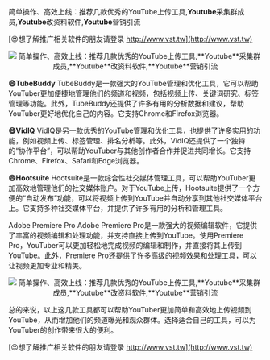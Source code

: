 简单操作、高效上线：推荐几款优秀的YouTube上传工具,**Youtube**采集群成员,**Youtube**改资料软件,**Youtube**营销引流

[😍想了解推广相关软件的朋友请登录 http://www.vst.tw](http://www.vst.tw)

 <center><img src="https://vst.tw/MP4/tuiguang/png/1.png" alt="简单操作、高效上线：推荐几款优秀的YouTube上传工具,**Youtube**采集群成员,**Youtube**改资料软件,**Youtube**营销引流"></center>

**😄TubeBuddy**
TubeBuddy是一款强大的YouTube管理和优化工具，它可以帮助YouTuber更加便捷地管理他们的频道和视频，包括视频上传、关键词研究、标签管理等功能。此外，TubeBuddy还提供了许多有用的分析数据和建议，帮助YouTuber更好地优化自己的内容。它支持Chrome和Firefox浏览器。

**😄VidIQ**
VidIQ是另一款优秀的YouTube管理和优化工具，也提供了许多实用的功能，例如视频上传、标签管理、排名分析等。此外，VidIQ还提供了一个独特的“协作平台”，可以帮助YouTuber与其他创作者合作并促进共同增长。它支持Chrome、Firefox、Safari和Edge浏览器。

**😄Hootsuite**
Hootsuite是一款综合性社交媒体管理工具，可以帮助YouTuber更加高效地管理他们的社交媒体账户。对于YouTube上传，Hootsuite提供了一个方便的“自动发布”功能，可以将视频上传到YouTube并自动分享到其他社交媒体平台上。它支持多种社交媒体平台，并提供了许多有用的分析和管理工具。

Adobe Premiere Pro
Adobe Premiere Pro是一款强大的视频编辑软件，它提供了丰富的视频编辑和处理功能，并支持直接上传到YouTube。使用Premiere Pro，YouTuber可以更加轻松地完成视频的编辑和制作，并直接将其上传到YouTube。此外，Premiere Pro还提供了许多高级的视频效果和处理工具，可以让视频更加专业和精美。

 <center><img src="https://vst.tw/MP4/tuiguang/png/4.png" alt="简单操作、高效上线：推荐几款优秀的YouTube上传工具,**Youtube**采集群成员,**Youtube**改资料软件,**Youtube**营销引流"></center>

总的来说，以上这几款工具都可以帮助YouTuber更加简单和高效地上传视频到YouTube，从而增加他们的频道曝光和观众群体。选择适合自己的工具，可以为YouTuber的创作带来很大的便利。

[😍想了解推广相关软件的朋友请登录 http://www.vst.tw](http://www.vst.tw)



